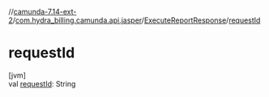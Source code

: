 //[camunda-7.14-ext-2](../../../index.md)/[com.hydra_billing.camunda.api.jasper](../index.md)/[ExecuteReportResponse](index.md)/[requestId](request-id.md)

# requestId

[jvm]\
val [requestId](request-id.md): String
